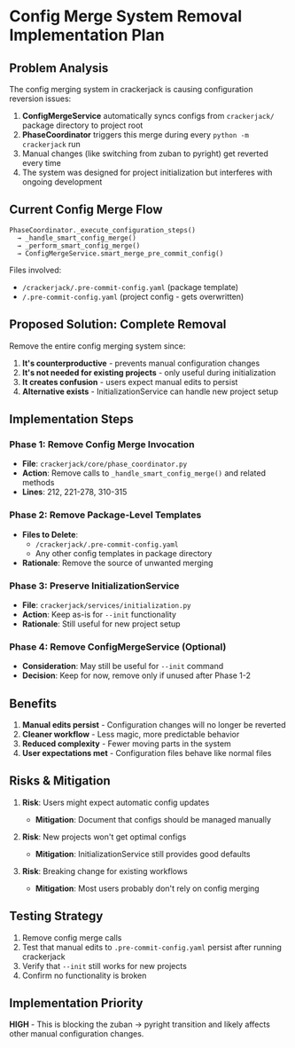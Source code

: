 # Config Merge System Removal Implementation Plan

## Problem Analysis

The config merging system in crackerjack is causing configuration reversion issues:

1. **ConfigMergeService** automatically syncs configs from `crackerjack/` package directory to project root
1. **PhaseCoordinator** triggers this merge during every `python -m crackerjack` run
1. Manual changes (like switching from zuban to pyright) get reverted every time
1. The system was designed for project initialization but interferes with ongoing development

## Current Config Merge Flow

```
PhaseCoordinator._execute_configuration_steps()
  → _handle_smart_config_merge()
  → _perform_smart_config_merge()
  → ConfigMergeService.smart_merge_pre_commit_config()
```

Files involved:

- `/crackerjack/.pre-commit-config.yaml` (package template)
- `/.pre-commit-config.yaml` (project config - gets overwritten)

## Proposed Solution: Complete Removal

Remove the entire config merging system since:

1. **It's counterproductive** - prevents manual configuration changes
1. **It's not needed for existing projects** - only useful during initialization
1. **It creates confusion** - users expect manual edits to persist
1. **Alternative exists** - InitializationService can handle new project setup

## Implementation Steps

### Phase 1: Remove Config Merge Invocation

- **File**: `crackerjack/core/phase_coordinator.py`
- **Action**: Remove calls to `_handle_smart_config_merge()` and related methods
- **Lines**: 212, 221-278, 310-315

### Phase 2: Remove Package-Level Templates

- **Files to Delete**:
  - `/crackerjack/.pre-commit-config.yaml`
  - Any other config templates in package directory
- **Rationale**: Remove the source of unwanted merging

### Phase 3: Preserve InitializationService

- **File**: `crackerjack/services/initialization.py`
- **Action**: Keep as-is for `--init` functionality
- **Rationale**: Still useful for new project setup

### Phase 4: Remove ConfigMergeService (Optional)

- **Consideration**: May still be useful for `--init` command
- **Decision**: Keep for now, remove only if unused after Phase 1-2

## Benefits

1. **Manual edits persist** - Configuration changes will no longer be reverted
1. **Cleaner workflow** - Less magic, more predictable behavior
1. **Reduced complexity** - Fewer moving parts in the system
1. **User expectations met** - Configuration files behave like normal files

## Risks & Mitigation

1. **Risk**: Users might expect automatic config updates

   - **Mitigation**: Document that configs should be managed manually

1. **Risk**: New projects won't get optimal configs

   - **Mitigation**: InitializationService still provides good defaults

1. **Risk**: Breaking change for existing workflows

   - **Mitigation**: Most users probably don't rely on config merging

## Testing Strategy

1. Remove config merge calls
1. Test that manual edits to `.pre-commit-config.yaml` persist after running crackerjack
1. Verify that `--init` still works for new projects
1. Confirm no functionality is broken

## Implementation Priority

**HIGH** - This is blocking the zuban → pyright transition and likely affects other manual configuration changes.
